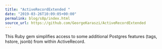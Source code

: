 ```yaml
---
title: "ActiveRecordExtended "
date: "2019-03-26T10:09:05+00:00"
permalink: blog/s8p/index.html
source_url: https://github.com/GeorgeKaraszi/ActiveRecordExtended
---
```


This Ruby gem simplifies access to some additional Postgres features (tags, hstore, jsonb) from within ActiveRecord.
